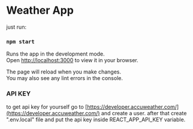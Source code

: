 # Weather App

just run:

### `npm start`

Runs the app in the development mode.\
Open [http://localhost:3000](http://localhost:3000) to view it in your browser.

The page will reload when you make changes.\
You may also see any lint errors in the console.

### API KEY 

to get api key for yourself go to [https://developer.accuweather.com/](https://developer.accuweather.com/) and create a user.
after that create ".env.local" file and put the api key inside REACT_APP_API_KEY variable.